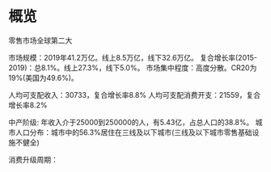 # 概览
零售市场全球第二大

市场规模：2019年41.2万亿。线上8.5万亿，线下32.6万亿。
复合增长率(2015-2019)：总8.1%。线上27.3%，线下5.0%。
市场集中程度：高度分散。CR20为19%(美国为49.6%)。


人均可支配收入：30733，复合增长率8.8%
人均可支配消费开支：21559，复合增长率8.2%

中产阶级: 年收入介于25000到250000的人，有5.43亿，占总人口的38.8%。
城市人口分布：城市中的56.3%居住在三线及以下城市(三线及以下城市零售基础设施不健全)

消费升级周期：
